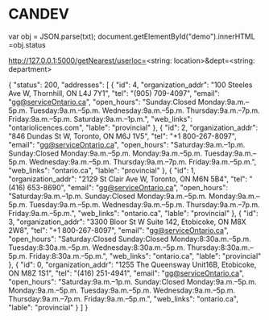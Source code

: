 # CANDEV

var obj = JSON.parse(txt);
document.getElementById("demo").innerHTML =obj.status

http://127.0.0.1:5000/getNearest/userloc=<string: location>&dept=<string: department>

{
    "status": 200,
    "addresses": [
        {
            "id": 4,
            "organization_addr": "100 Steeles Ave W, Thornhill, ON L4J 7Y1",
            "tel": "(905) 709-4097",
            "email": "gg@serviceOntario.ca",
            "open_hours": "Sunday:Closed Monday:9a.m.–5p.m. Tuesday:9a.m.–5p.m. Wednesday:9a.m.–5p.m. Thursday:9a.m.–7p.m. Friday:9a.m.–5p.m. Saturday:9a.m.–1p.m.",
            "web_links": "ontariolicences.com",
            "lable": "provincial"
        },
        {
            "id": 2,
            "organization_addr": "846 Dundas St W, Toronto, ON M6J 1V5",
            "tel": "+1 800-267-8097",
            "email": "gg@serviceOntario.ca",
            "open_hours": "Saturday:9a.m.–1p.m. Sunday:Closed Monday:9a.m.–5p.m. Monday:9a.m.–5p.m. Tuesday:9a.m.–5p.m. Wednesday:9a.m.–5p.m. Thursday:9a.m.–7p.m. Friday:9a.m.–5p.m.",
            "web_links": "ontario.ca",
            "lable": "provincial"
        },
        {
            "id": 1,
            "organization_addr": "2129 St Clair Ave W, Toronto, ON M6N 5B4",
            "tel": "(416) 653-8690",
            "email": "gg@serviceOntario.ca",
            "open_hours": "Saturday:9a.m.–1p.m. Sunday:Closed Monday:9a.m.–5p.m. Monday:9a.m.–5p.m. Tuesday:9a.m.–5p.m. Wednesday:9a.m.–5p.m. Thursday:9a.m.–7p.m. Friday:9a.m.–5p.m.",
            "web_links": "ontario.ca",
            "lable": "provincial"
        },
        {
            "id": 3,
            "organization_addr": "3300 Bloor St W Suite 142, Etobicoke, ON M8X 2W8",
            "tel": "+1 800-267-8097",
            "email": "gg@serviceOntario.ca",
            "open_hours": "Saturday:Closed Sunday:Closed Monday:8:30a.m.–5p.m. Tuesday:8:30a.m.–5p.m. Wednesday:8:30a.m.–5p.m. Thursday:8:30a.m.–5p.m. Friday:8:30a.m.–5p.m.",
            "web_links": "ontario.ca",
            "lable": "provincial"
        },
        {
            "id": 0,
            "organization_addr": "1255 The Queensway Unit16B, Etobicoke, ON M8Z 1S1",
            "tel": "(416) 251-4941",
            "email": "gg@serviceOntario.ca",
            "open_hours": "Saturday:9a.m.–1p.m. Sunday:Closed Monday:9a.m.–5p.m. Monday:9a.m.–5p.m. Tuesday:9a.m.–5p.m. Wednesday:9a.m.–5p.m. Thursday:9a.m.–7p.m. Friday:9a.m.–5p.m.",
            "web_links": "ontario.ca",
            "lable": "provincial"
        }
    ]
}

